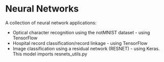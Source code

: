# Neural Networks

A collection of neural network applications:
- Optical character recognition using the notMNIST dataset - using TensorFlow
- Hospital record classification/record linkage - using TensorFlow
- Image classification using a residual network (RESNET) - using Keras. This model imports resnets_utils.py
